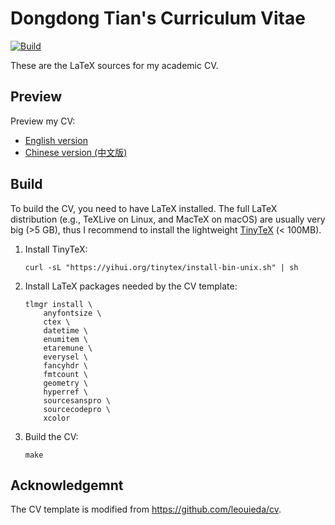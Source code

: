 # Dongdong Tian's Curriculum Vitae

[![Build](https://github.com/seisman/cv/workflows/Build/badge.svg)](https://github.com/seisman/cv/actions?query=workflow%3ABuild)

These are the LaTeX sources for my academic CV.

## Preview

Preview my CV:

- [English version](en/cv.pdf)
- [Chinese version (中文版)](cn/cv.pdf)

## Build

To build the CV, you need to have LaTeX installed. The full LaTeX distribution
(e.g., TeXLive on Linux, and MacTeX on macOS) are usually very big (>5 GB),
thus I recommend to install the lightweight [TinyTeX](https://yihui.org/tinytex/)
(< 100MB).

1. 	Install TinyTeX:

		curl -sL "https://yihui.org/tinytex/install-bin-unix.sh" | sh

2. 	Install LaTeX packages needed by the CV template:

        tlmgr install \
            anyfontsize \
            ctex \
            datetime \
            enumitem \
            etaremune \
            everysel \
            fancyhdr \
            fmtcount \
            geometry \
            hyperref \
            sourcesanspro \
            sourcecodepro \
            xcolor

3. 	Build the CV:

		make

## Acknowledgemnt

The CV template is modified from https://github.com/leouieda/cv.
